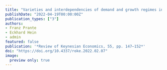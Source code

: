 ```yaml
---
title: "Varieties and interdependencies of demand and growth regimes in finance-dominated capitalism: a Post-Keynesian two-country stock–flow consistent simulation approach"
publishDate: "2022-04-19T00:00:00Z"
publication_types: ["3"]
authors:
- Franz Prante
- Eckhard Hein
- admin
featured: false
publication: '*Review of Keynesian Economics, 55, pp. 147–152*'
doi: "https://doi.org/10.4337/roke.2022.02.07"
image: 
  preview only: true
---
```


